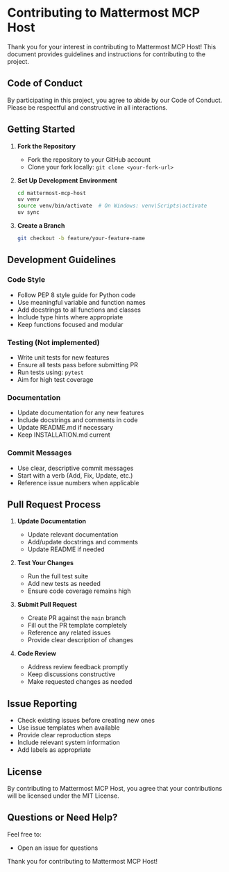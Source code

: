 # Contributing to Mattermost MCP Host

Thank you for your interest in contributing to Mattermost MCP Host! This document provides guidelines and instructions for contributing to the project.

## Code of Conduct

By participating in this project, you agree to abide by our Code of Conduct. Please be respectful and constructive in all interactions.

## Getting Started

1. **Fork the Repository**
   - Fork the repository to your GitHub account
   - Clone your fork locally: `git clone <your-fork-url>`

2. **Set Up Development Environment**
   ```bash
   cd mattermost-mcp-host
   uv venv
   source venv/bin/activate  # On Windows: venv\Scripts\activate
   uv sync
   ```

3. **Create a Branch**
   ```bash
   git checkout -b feature/your-feature-name
   ```

## Development Guidelines

### Code Style
- Follow PEP 8 style guide for Python code
- Use meaningful variable and function names
- Add docstrings to all functions and classes
- Include type hints where appropriate
- Keep functions focused and modular

### Testing (Not implemented)
- Write unit tests for new features
- Ensure all tests pass before submitting PR
- Run tests using: `pytest`
- Aim for high test coverage

### Documentation
- Update documentation for any new features
- Include docstrings and comments in code
- Update README.md if necessary
- Keep INSTALLATION.md current

### Commit Messages
- Use clear, descriptive commit messages
- Start with a verb (Add, Fix, Update, etc.)
- Reference issue numbers when applicable

## Pull Request Process

1. **Update Documentation**
   - Update relevant documentation
   - Add/update docstrings and comments
   - Update README if needed

2. **Test Your Changes**
   - Run the full test suite
   - Add new tests as needed
   - Ensure code coverage remains high

3. **Submit Pull Request**
   - Create PR against the `main` branch
   - Fill out the PR template completely
   - Reference any related issues
   - Provide clear description of changes

4. **Code Review**
   - Address review feedback promptly
   - Keep discussions constructive
   - Make requested changes as needed

## Issue Reporting

- Check existing issues before creating new ones
- Use issue templates when available
- Provide clear reproduction steps
- Include relevant system information
- Add labels as appropriate

## License

By contributing to Mattermost MCP Host, you agree that your contributions will be licensed under the MIT License.

## Questions or Need Help?

Feel free to:
- Open an issue for questions

Thank you for contributing to Mattermost MCP Host!
